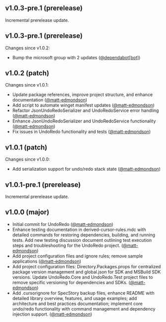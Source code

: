 ## v1.0.3-pre.1 (prerelease)

Incremental prerelease update.
## v1.0.3-pre.1 (prerelease)

Changes since v1.0.2:

- Bump the microsoft group with 2 updates ([@dependabot[bot]](https://github.com/dependabot[bot]))
## v1.0.2 (patch)

Changes since v1.0.1:

- Update package references, improve project structure, and enhance documentation ([@matt-edmondson](https://github.com/matt-edmondson))
- Add script to automate winget manifest updates ([@matt-edmondson](https://github.com/matt-edmondson))
- Refactor JsonUndoRedoSerializer and UndoRedoService error handling ([@matt-edmondson](https://github.com/matt-edmondson))
- Enhance JsonUndoRedoSerializer and UndoRedoService functionality ([@matt-edmondson](https://github.com/matt-edmondson))
- Fix issues in UndoRedo functionality and tests ([@matt-edmondson](https://github.com/matt-edmondson))
## v1.0.1 (patch)

Changes since v1.0.0:

- Add serialization support for undo/redo stack state ([@matt-edmondson](https://github.com/matt-edmondson))
## v1.0.1-pre.1 (prerelease)

Incremental prerelease update.
## v1.0.0 (major)

- Initial commit for UndoRedo ([@matt-edmondson](https://github.com/matt-edmondson))
- Enhance testing documentation in derived-cursor-rules.mdc with detailed commands for restoring dependencies, building, and running tests. Add new testing discussion document outlining test execution steps and troubleshooting for the UndoRedo project. ([@matt-edmondson](https://github.com/matt-edmondson))
- Add project configuration files and ignore rules; remove sample applications ([@matt-edmondson](https://github.com/matt-edmondson))
- Add project configuration files: Directory.Packages.props for centralized package version management and global.json for SDK and MSBuild SDK versions. Update UndoRedo.Core and UndoRedo.Test project files to remove specific versioning for dependencies and SDKs. ([@matt-edmondson](https://github.com/matt-edmondson))
- Add .cursorignore for SpecStory backup files, enhance README with detailed library overview, features, and usage examples; add architecture and best practices documentation; implement core undo/redo functionality with command management and dependency injection support. ([@matt-edmondson](https://github.com/matt-edmondson))
